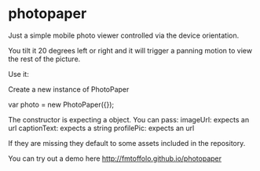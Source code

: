 photopaper
==========

Just a simple mobile photo viewer controlled via the device orientation.

You tilt it 20 degrees left or right and it will trigger a panning motion to view the rest of the picture.

Use it:

Create a new instance of PhotoPaper

var photo = new PhotoPaper({});

The constructor is expecting a object. You can pass:
imageUrl: expects an url
captionText: expects a string
profilePic: expects an url

If they are missing they default to some assets included in the repository.


You can try out a demo here
http://fmtoffolo.github.io/photopaper
